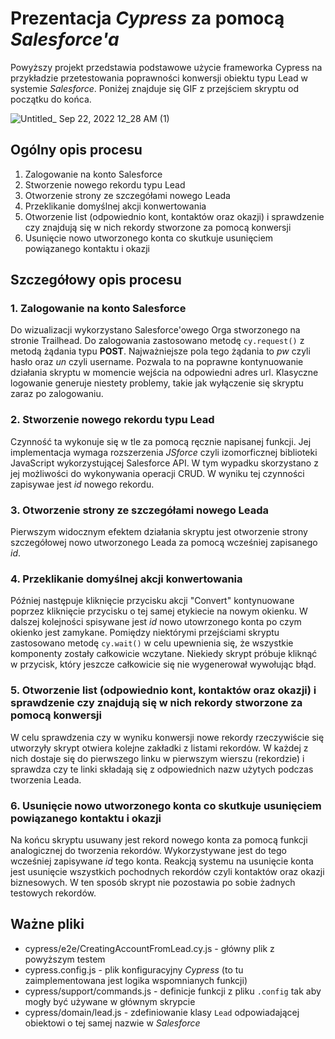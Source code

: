 # Prezentacja *Cypress* za pomocą *Salesforce'a*
Powyższy projekt przedstawia podstawowe użycie frameworka Cypress na przykładzie przetestowania poprawności konwersji obiektu typu Lead w systemie *Salesforce*. Poniżej znajduje się GIF z przejściem skryptu od początku do końca.

![Untitled_ Sep 22, 2022 12_28 AM (1)](https://user-images.githubusercontent.com/80170154/191622027-1374e48f-97a5-417e-abd8-522be143fff6.gif)

## Ogólny opis procesu 
1. Zalogowanie na konto Salesforce
2. Stworzenie nowego rekordu typu Lead
3. Otworzenie strony ze szczegółami nowego Leada
4. Przeklikanie domyślnej akcji konwertowania
5. Otworzenie list (odpowiednio kont, kontaktów oraz okazji) i sprawdzenie czy znajdują się w nich rekordy stworzone za pomocą konwersji
6. Usunięcie nowo utworzonego konta co skutkuje usunięciem powiązanego kontaktu i okazji

## Szczegółowy opis procesu 
### 1. Zalogowanie na konto Salesforce
Do wizualizacji wykorzystano Salesforce'owego Orga stworzonego na stronie Trailhead. Do zalogowania zastosowano metodę ```cy.request()``` z metodą żądania typu **POST**. Najważniejsze pola tego żądania to *pw* czyli hasło oraz *un* czyli username. Pozwala to na poprawne kontynuowanie działania skryptu w momencie wejścia na odpowiedni adres url. Klasyczne logowanie generuje niestety problemy, takie jak wyłączenie się skryptu zaraz po zalogowaniu.
### 2. Stworzenie nowego rekordu typu Lead
Czynność ta wykonuje się w tle za pomocą ręcznie napisanej funkcji. Jej implementacja wymaga rozszerzenia *JSforce* czyli izomorficznej biblioteki JavaScript wykorzystującej Salesforce API. W tym wypadku skorzystano z jej możliwości do wykonywania operacji CRUD. W wyniku tej czynności zapisywae jest *id* nowego rekordu.
### 3. Otworzenie strony ze szczegółami nowego Leada
Pierwszym widocznym efektem działania skryptu jest otworzenie strony szczegółowej nowo utworzonego Leada za pomocą wcześniej zapisanego *id*.
### 4. Przeklikanie domyślnej akcji konwertowania
Później następuje kliknięcie przycisku akcji "Convert" kontynuowane poprzez kliknięcie przycisku o tej samej etykiecie na nowym okienku. W dalszej kolejności spisywane jest *id* nowo utowrzonego konta po czym okienko jest zamykane. Pomiędzy niektórymi przejściami skryptu zastosowano metodę ```cy.wait()``` w celu upewnienia się, że wszystkie komponenty zostały całkowicie wczytane. Niekiedy skrypt próbuje kliknąć w przycisk, który jeszcze całkowicie się nie wygenerował wywołując błąd.
### 5. Otworzenie list (odpowiednio kont, kontaktów oraz okazji) i sprawdzenie czy znajdują się w nich rekordy stworzone za pomocą konwersji
W celu sprawdzenia czy w wyniku konwersji nowe rekordy rzeczywiście się utworzyły skrypt otwiera kolejne zakładki z listami rekordów. W każdej z nich dostaje się do pierwszego linku w pierwszym wierszu (rekordzie) i sprawdza czy te linki składają się z odpowiednich nazw użytych podczas tworzenia Leada.
### 6. Usunięcie nowo utworzonego konta co skutkuje usunięciem powiązanego kontaktu i okazji
Na końcu skryptu usuwany jest rekord nowego konta za pomocą funkcji analogicznej do tworzenia rekordów. Wykorzystywane jest do tego wcześniej zapisywane *id* tego konta. Reakcją systemu na usunięcie konta jest usunięcie wszystkich pochodnych rekordów czyli kontaktów oraz okazji biznesowych. W ten sposób skrypt nie pozostawia po sobie żadnych testowych rekordów. 

## Ważne pliki
- cypress/e2e/CreatingAccountFromLead.cy.js - główny plik z powyższym testem
- cypress.config.js - plik konfiguracyjny *Cypress* (to tu zaimplementowana jest logika wspomnianych funkcji)
- cypress/support/commands.js - definicje funkcji z pliku ```.config``` tak aby mogły być używane w głównym skrypcie
- cypress/domain/lead.js - zdefiniowanie klasy ```Lead``` odpowiadającej obiektowi o tej samej nazwie w *Salesforce*
